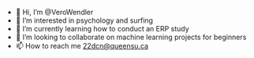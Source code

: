 - 👋 Hi, I’m @VeroWendler
- 👀 I’m interested in psychology and surfing
- 🌱 I’m currently learning how to conduct an ERP study
- 💞️ I’m looking to collaborate on machine learning projects for beginners
- 📫 How to reach me 22dcn@queensu.ca

<!---
VeroWendler/VeroWendler is a ✨ special ✨ repository because its `README.md` (this file) appears on your GitHub profile.
You can click the Preview link to take a look at your changes.
--->
